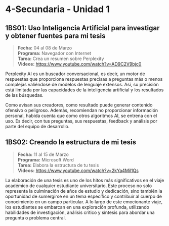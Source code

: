 # 4-Secundaria - Unidad 1

## 1BS01: Uso Inteligencia Artificial para investigar y obtener fuentes para mi tesis

> <i class="bi bi-calendar"></i> **Fecha:** 04 al 08 de Marzo<br><i class="bi bi-laptop"></i> **Programa:** Navegador con Internet <br><i class="bi bi-clipboard-check"></i> **Tarea:** Crea un resumen sobre Perplexity <br><i class="bi bi-youtube txt-red"></i> **Videos:** https://www.youtube.com/watch?v=AD9C2V9bjc0

Perplexity AI es un buscador conversacional, es decir, un motor de respuestas que proporciona respuestas precisas a preguntas más o menos complejas valiéndose de modelos de lenguaje extensos. Así, su precisión está limitada por las capacidades de la inteligencia artificial y los resultados de las búsquedas.

Como avisan sus creadores, como resultado puede generar contenido ofensivo o peligroso. Además, recomiendan no proporcionar información personal, habida cuenta que como otros algoritmos AI, se entrena con el uso. Es decir, con tus preguntas, sus respuestas, feedback y análisis por parte del equipo de desarrollo.

<div class="currentTheme">

## 1BS02: Creando la estructura de mi tesis

> <i class="bi bi-calendar"></i> **Fecha:** 11 al 15 de Marzo<br><i class="bi bi-laptop"></i> **Programa:** Microsoft Word <br><i class="bi bi-clipboard-check"></i> **Tarea:** Elabora la estructura de tu tesis <br><i class="bi bi-youtube txt-red"></i> **Videos:** https://www.youtube.com/watch?v=2kYa4Mil1Qs

La elaboración de una tesis es uno de los hitos más significativos en el viaje académico de cualquier estudiante universitario. Este proceso no solo representa la culminación de años de estudio y dedicación, sino también la oportunidad de sumergirse en un tema específico y contribuir al cuerpo de conocimiento en un campo particular. A lo largo de este emocionante viaje, los estudiantes se embarcan en una exploración profunda, utilizando habilidades de investigación, análisis crítico y síntesis para abordar una pregunta o problema central.

</div>